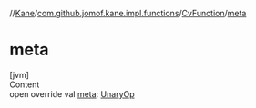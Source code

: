 //[Kane](../../index.md)/[com.github.jomof.kane.impl.functions](../index.md)/[CvFunction](index.md)/[meta](meta.md)



# meta  
[jvm]  
Content  
open override val [meta](meta.md): [UnaryOp](../../com.github.jomof.kane.impl/-unary-op/index.md)  



